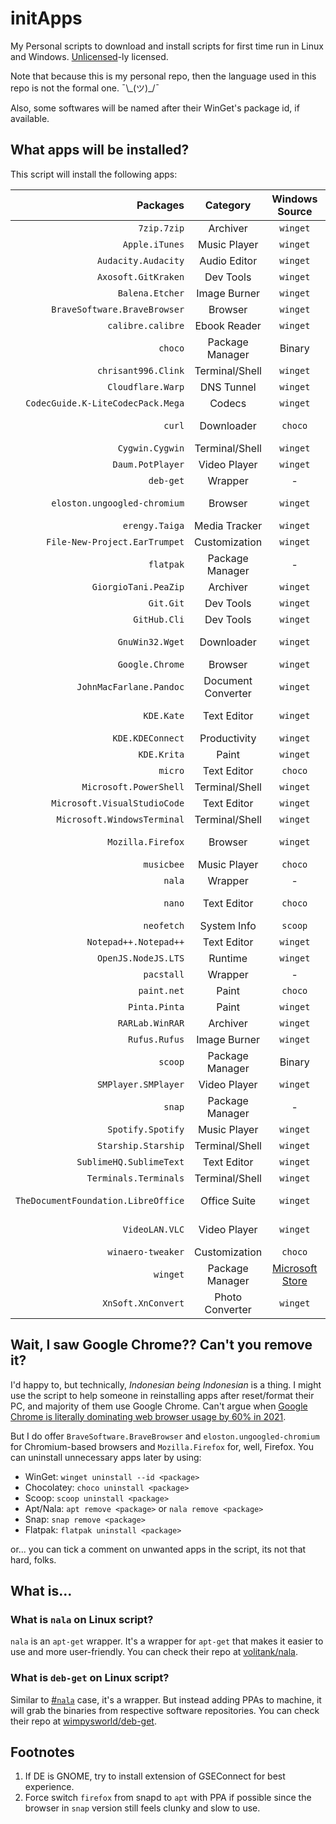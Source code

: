 <!-- markdownlint-disable MD026 MD033 -->
<!-- cSpell:words choco eloston Flatpak ungoogled volitank wimpysworld winget -->

# initApps

My Personal scripts to download and install scripts for first time run in Linux and Windows. [Unlicensed](LICENSE)-ly licensed.

Note that because this is my personal repo, then the language used in this repo is not the formal one. ¯\\\_(ツ)_/¯

Also, some softwares will be named after their WinGet's package id, if available.

## What apps will be installed?

This script will install the following apps:

<!-- cSpell:Disable --->

|                            Packages |      Category      |        Windows Source        | Ubuntu Source            |
| ----------------------------------: | :----------------: | :--------------------------: | :----------------------- |
|                         `7zip.7zip` |      Archiver      |           `winget`           | -                        |
|                      `Apple.iTunes` |    Music Player    |           `winget`           | -                        |
|                 `Audacity.Audacity` |    Audio Editor    |           `winget`           | `apt`                    |
|                 `Axosoft.GitKraken` |     Dev Tools      |           `winget`           | `deb-get`                |
|                     `Balena.Etcher` |    Image Burner    |           `winget`           | `deb-get`                |
|        `BraveSoftware.BraveBrowser` |      Browser       |           `winget`           | `deb-get`                |
|                   `calibre.calibre` |    Ebook Reader    |           `winget`           | `apt`                    |
|                             `choco` |  Package Manager   |            Binary            | -                        |
|                 `chrisant996.Clink` |   Terminal/Shell   |           `winget`           | -                        |
|                   `Cloudflare.Warp` |     DNS Tunnel     |           `winget`           | `apt`                    |
|   `CodecGuide.K-LiteCodecPack.Mega` |       Codecs       |           `winget`           | -                        |
|                              `curl` |     Downloader     |           `choco`            | Native or `apt`          |
|                     `Cygwin.Cygwin` |   Terminal/Shell   |           `winget`           | -                        |
|                    `Daum.PotPlayer` |    Video Player    |           `winget`           | -                        |
|                           `deb-get` |      Wrapper       |              -               | Binary                   |
|        `eloston.ungoogled-chromium` |      Browser       |           `winget`           | `apt` with PPA           |
|                      `erengy.Taiga` |   Media Tracker    |           `winget`           | -                        |
|       `File-New-Project.EarTrumpet` |   Customization    |           `winget`           | -                        |
|                           `flatpak` |  Package Manager   |              -               | Native or `apt`          |
|                `GiorgioTani.PeaZip` |      Archiver      |           `winget`           | `flatpak`                |
|                           `Git.Git` |     Dev Tools      |           `winget`           | Native                   |
|                        `GitHub.Cli` |     Dev Tools      |           `winget`           | `deb-get`                |
|                     `GnuWin32.Wget` |     Downloader     |           `winget`           | Native or `apt`          |
|                     `Google.Chrome` |      Browser       |           `winget`           | `deb-get`                |
|             `JohnMacFarlane.Pandoc` | Document Converter |           `winget`           | `apt`                    |
|                          `KDE.Kate` |    Text Editor     |           `winget`           | Native or `apt`          |
|                    `KDE.KDEConnect` |    Productivity    |           `winget`           | `apt`[1](#fn1) |
|                         `KDE.Krita` |       Paint        |           `winget`           | `apt`                    |
|                             `micro` |    Text Editor     |           `choco`            | `deb-get`                |
|              `Microsoft.PowerShell` |   Terminal/Shell   |           `winget`           | `snap`                   |
|        `Microsoft.VisualStudioCode` |    Text Editor     |           `winget`           | `deb-get`                |
|         `Microsoft.WindowsTerminal` |   Terminal/Shell   |           `winget`           | -                        |
|                   `Mozilla.Firefox` |      Browser       |           `winget`           | `apt` with PPA[2](#fn2)  |
|                          `musicbee` |    Music Player    |           `choco`            | -                        |
|                              `nala` |      Wrapper       |              -               | `pacstall`               |
|                              `nano` |    Text Editor     |           `choco`            | Native or `apt`          |
|                          `neofetch` |    System Info     |           `scoop`            | `apt`                    |
|               `Notepad++.Notepad++` |    Text Editor     |           `winget`           | -                        |
|                 `OpenJS.NodeJS.LTS` |      Runtime       |           `winget`           | `apt`                    |
|                          `pacstall` |      Wrapper       |              -               | Binary                   |
|                         `paint.net` |       Paint        |           `choco`            | -                        |
|                       `Pinta.Pinta` |       Paint        |           `winget`           | `apt`                    |
|                     `RARLab.WinRAR` |      Archiver      |           `winget`           | -                        |
|                       `Rufus.Rufus` |    Image Burner    |           `winget`           | -                        |
|                             `scoop` |  Package Manager   |            Binary            | -                        |
|                 `SMPlayer.SMPlayer` |    Video Player    |           `winget`           | `flatpak`                |
|                              `snap` |  Package Manager   |              -               | Native or `apt`          |
|                   `Spotify.Spotify` |    Music Player    |           `winget`           | `deb-get`                |
|                 `Starship.Starship` |   Terminal/Shell   |           `winget`           | Binary                   |
|             `SublimeHQ.SublimeText` |    Text Editor     |           `winget`           | `deb-get`                |
|               `Terminals.Terminals` |   Terminal/Shell   |           `winget`           | -                        |
| `TheDocumentFoundation.LibreOffice` |    Office Suite    |           `winget`           | Native or `apt`          |
|                      `VideoLAN.VLC` |    Video Player    |           `winget`           | Native or `apt`          |
|                   `winaero-tweaker` |   Customization    |           `choco`            | -                        |
|                            `winget` |  Package Manager   | [Microsoft Store][ms-winget] | -                        |
|                  `XnSoft.XnConvert` |  Photo Converter   |           `winget`           | -                        |

<!-- cSpell:Enable -->

## Wait, I saw Google Chrome?? Can't you remove it?

I'd happy to, but technically, *Indonesian being Indonesian* is a thing. I might use the script to help someone in reinstalling apps after reset/format their PC, and majority of them use Google Chrome. Can't argue when [Google Chrome is literally dominating web browser usage by 60% in 2021](https://gs.statcounter.com/browser-market-share/desktop/worldwide/2021).

But I do offer `BraveSoftware.BraveBrowser` and `eloston.ungoogled-chromium` for Chromium-based browsers and `Mozilla.Firefox` for, well, Firefox. You can uninstall unnecessary apps later by using:

* WinGet: `winget uninstall --id <package>`
* Chocolatey: `choco uninstall <package>`
* Scoop: `scoop uninstall <package>`
* Apt/Nala: `apt remove <package>` or `nala remove <package>`
* Snap: `snap remove <package>`
* Flatpak: `flatpak uninstall <package>`

or... you can tick a comment on unwanted apps in the script, its not that hard, folks.

## What is...

### What is `nala` on Linux script?

`nala` is an `apt-get` wrapper. It's a wrapper for `apt-get` that makes it easier to use and more user-friendly. You can check their repo at [volitank/nala](https://github.com/volitank/nala).

### What is `deb-get` on Linux script?

Similar to [#`nala`](#what-is-nala-on-linux-script) case, it's a wrapper. But instead adding PPAs to machine, it will grab the binaries from respective software repositories. You can check their repo at [wimpysworld/deb-get](https://github.com/wimpysworld/deb-get).

## Footnotes

1. <a id="fn1"></a> If DE is GNOME, try to install extension of GSEConnect for best experience.
2. <a id="fn2"></a> Force switch `firefox` from snapd to `apt` with PPA if possible since the browser in `snap` version still feels clunky and slow to use.

<!-- References -->
[ms-winget]: https://apps.microsoft.com/store/detail/app-installer/9NBLGGH4NNS1
